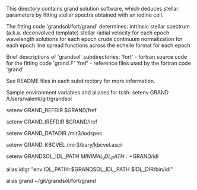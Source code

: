 This directory contains grand solution software, which deduces stellar
parameters by fitting stellar spectra obtained with an iodine cell.

The fitting code 'grandsol/fort/grand' determines:
  intrinsic stellar spectrum (a.k.a. deconvolved template)
  stellar radial velocity for each epoch
  wavelength solutions for each epoch
  crude continuum normalization for each epoch
  line spread functions across the echelle format for each epoch

Brief descriptions of 'grandsol' subdirectories:
  'fort' - fortran source code for the fitting code 'grand.F'
  'fref' - reference files used by the fortran code 'grand'

See README files in each subdirectory for more information.

Sample environment variables and aliases for tcsh:
  setenv GRAND /Users/valenti/git/grandsol

  setenv GRAND_REFDIR $GRAND/fref

  setenv GRAND_IREFDIR $GRAND/iref
    
  setenv GRAND_DATADIR /mir3/iodspec
  
  setenv GRAND_KBCVEL /mir3/bary/kbcvel.ascii

  setenv GRANDSOL_IDL_PATH ${MINIMAL_IDL_PATH}:+$GRAND/idl

  alias idlgr "env IDL_PATH=$GRANDSOL_IDL_PATH $IDL_DIR/bin/idl"

  alias grand ~/git/grandsol/fort/grand

